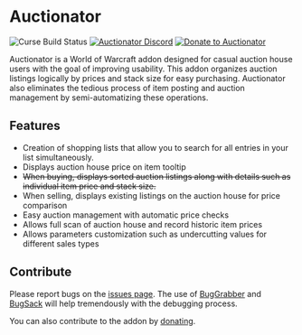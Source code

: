 # Auctionator
![Curse Build Status](https://github.com/Auctionator/Auctionator/workflows/Curse%20Build/badge.svg)
[![Auctionator Discord](https://img.shields.io/badge/discord-auctionator-blue.svg)](https://discord.gg/xgz75Pp)
[![Donate to Auctionator](https://img.shields.io/badge/paypal-donate-yellow.svg)](https://www.paypal.com/cgi-bin/webscr?return=http%3A%2F%2Fwww.curse.com%2Faddons%2Fwow%2Fauctionator&cn=Add+special+instructions+to+the+addon+author%28s%29&business=roberts.john%40gmail.com&bn=PP-DonationsBF%3Abtn_donateCC_LG.gif%3ANonHosted&cancel_return=http%3A%2F%2Fwww.curse.com%2Faddons%2Fwow%2Fauctionator&lc=US&item_name=Auctionator+%28from+Curse.com%29&cmd=_donations&rm=1&no_shipping=1&currency_code=USD)

Auctionator is a World of Warcraft addon designed for casual auction house users with the goal of improving usability.
This addon organizes auction listings logically by prices and stack size for easy purchasing.
Auctionator also eliminates the tedious process of item posting and auction management by semi-automatizing these operations.

## Features

* Creation of shopping lists that allow you to search for all entries in your list simultaneously.
* Displays auction house price on item tooltip
* ~~When buying, displays sorted auction listings along with details such as individual item price and stack size.~~
* When selling, displays existing listings on the auction house for price comparison
* Easy auction management with automatic price checks
* Allows full scan of auction house and record historic item prices
* Allows parameters customization such as undercutting values for different sales types

## Contribute

Please report bugs on the [issues page](https://github.com/Auctionator/Auctionator/issues/new).
The use of 
[BugGrabber](https://www.curseforge.com/wow/addons/bug-grabber) and 
[BugSack](https://www.curseforge.com/wow/addons/bugsack) will help tremendously with the debugging process.

You can also contribute to the addon by [donating](https://www.paypal.com/cgi-bin/webscr?return=http%3A%2F%2Fwww.curse.com%2Faddons%2Fwow%2Fauctionator&cn=Add+special+instructions+to+the+addon+author%28s%29&business=roberts.john%40gmail.com&bn=PP-DonationsBF%3Abtn_donateCC_LG.gif%3ANonHosted&cancel_return=http%3A%2F%2Fwww.curse.com%2Faddons%2Fwow%2Fauctionator&lc=US&item_name=Auctionator+%28from+Curse.com%29&cmd=_donations&rm=1&no_shipping=1&currency_code=USD).




